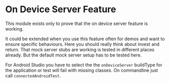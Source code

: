 # On Device Server Feature

This module exists only to prove that the on device server feature is working.

It could be extended when you use this feature often for demos and want to ensure specific
behaviours. Here you should really think about invest and return. That mock server stubs are
working is tested in different places already. But the default mock server setup has to be
tested here.

For Android Studio you have to select the the `onDeviceServer` buildType for the application
or test will fail with missing classes. On commandline just call `connectedAndroidTest`.